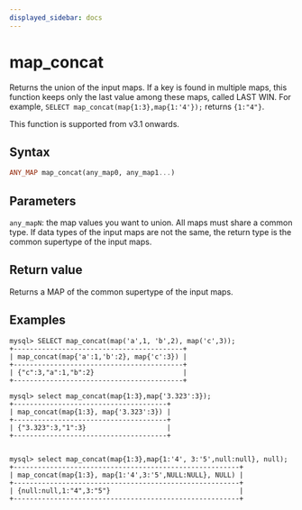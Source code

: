 ```yaml
---
displayed_sidebar: docs
---
```


# map_concat



Returns the union of the input maps. If a key is found in multiple maps, this function keeps only the last value among these maps, called LAST WIN. For example, `SELECT map_concat(map{1:3},map{1:'4'});` returns `{1:"4"}`.

This function is supported from v3.1 onwards.

## Syntax

```Haskell
ANY_MAP map_concat(any_map0, any_map1...)
```

## Parameters

`any_mapN`: the map values you want to union. All maps must share a common type. If data types of the input maps are not the same, the return type is the common supertype of the input maps.

## Return value

Returns a MAP of the common supertype of the input maps.

## Examples

```Plain
mysql> SELECT map_concat(map('a',1, 'b',2), map('c',3));
+------------------------------------------+
| map_concat(map{'a':1,'b':2}, map{'c':3}) |
+------------------------------------------+
| {"c":3,"a":1,"b":2}                      |
+------------------------------------------+

mysql> select map_concat(map{1:3},map{'3.323':3});
+--------------------------------------+
| map_concat(map{1:3}, map{'3.323':3}) |
+--------------------------------------+
| {"3.323":3,"1":3}                    |
+--------------------------------------+


mysql> select map_concat(map{1:3},map{1:'4', 3:'5',null:null}, null);
+--------------------------------------------------------+
| map_concat(map{1:3}, map{1:'4',3:'5',NULL:NULL}, NULL) |
+--------------------------------------------------------+
| {null:null,1:"4",3:"5"}                                |
+--------------------------------------------------------+
```